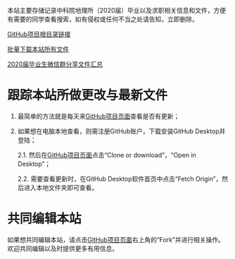 本站主要存储记录中科院地理所（2020届）毕业以及求职相关信息和文件，方便有需要的同学查看搜索，如有侵权或任何不当之处请告知，立即删除。

[GitHub项目根目录链接](https://github.com/mengfeimu/IGSNRR)

[批量下载本站所有文件](https://github.com/mengfeimu/IGSNRR/archive/master.zip)

[2020届毕业生微信群分享文件汇总](https://github.com/mengfeimu/IGSNRR/tree/master/wechat_files_2020)


# 跟踪本站所做更改与最新文件

1. 最简单的方法就是每天来[GitHub项目页面](https://github.com/mengfeimu/IGSNRR)查看是否有更新；

2. 如果想在电脑本地查看，则需注册GitHub账户，下载安装GitHub Desktop并登陆；

    2.1. 然后在[GitHub项目页面](https://github.com/mengfeimu/IGSNRR)点击“Clone or download”，“Open in Desktop”；
    
    2.2. 需要查看更新时，在GitHub Desktop软件首页中点击“Fetch Origin”，然后进入本地文件夹即可查看。

# 共同编辑本站

如果想共同编辑本站，请点击[GitHub项目页面](https://github.com/mengfeimu/IGSNRR)右上角的“Fork”并进行相关操作。欢迎共同编辑以及时提供更多有用信息。
